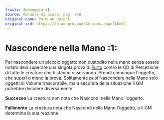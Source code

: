 ```yaml
---
traits: [maneggiare]
source: Manuale di Gioco, pag. 248
original-name: Palm an Object
original-srd: https://2e.aonprd.com/Actions.aspx?ID=67
---
```


# Nascondere nella Mano :1:

Per nascondere un piccolo oggetto non custodito nella mano senza essere notato
devi superare una singola prova di [Furto](/abilita/furto) contro le CD di
Percezione di tutte le creature che ti stanno osservando. Prendi comunque
l'oggetto, che superi o meno la prova. Solitamente puoi Nascondere nella Mano
solo oggetti di Volume trascurabile, ma a seconda della situazione il GM
potrebbe decidere diversamente.

**Successo** La creatura non nota che Nascondi nella Mano l'oggetto.

**Fallimento** La creatura nota che Nascondi nella Mano l'oggetto, e il GM
determina la sua reazione.
